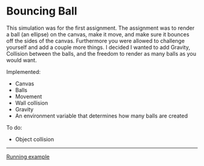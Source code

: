 # Bouncing Ball
This simulation was for the first assignment. The assignment was to render a ball (an ellipse) on the canvas, make it move, and make sure it bounces off the sides of the canvas.
Furthermore you were allowed to challenge yourself and add a couple more things. I decided I wanted to add Gravity, Collision between the balls, and the freedom to render as many balls as you would want.

Implemented:
- Canvas
- Balls
- Movement
- Wall collision
- Gravity
- An environment variable that determines how many balls are created

To do:
- Object collision
---
<a href="https://csd.mia.cx/bouncing-ball/">Running example</a>
